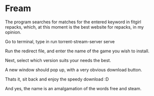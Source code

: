 # Fream
The program searches for matches for the entered keyword in fitgirl repacks, which, at this moment is the best website for repacks, in my opinion.  
  
Go to terminal, type in run torrent-stream-server serve  
  
Run the redirect file, and enter the name of the game you wish to install.  
  
Next, select which version suits your needs the best.  
  
A new window should pop up, with a very obvious download button.  
  
Thats it, sit back and enjoy the speedy download :D   


  
And yes, the name is an amalgamation of the words free and steam.  
